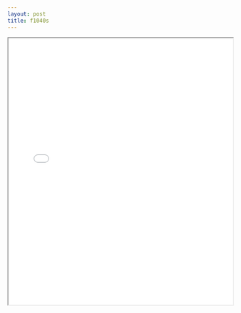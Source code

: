 ```yaml
---
layout: post
title: f1040s
---
```


<div class="pdf-container">
<iframe src="/ea/assets/pdfs/misc/f1040s.pdf" height="600" width="100%" allowFullScreen="true"></iframe>
</div>

